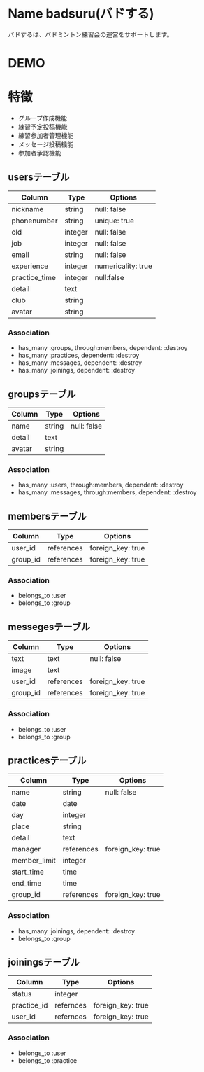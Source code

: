 # Name badsuru(バドする)
バドするは、バドミントン練習会の運営をサポートします。

# DEMO

# 特徴
- グループ作成機能
- 練習予定投稿機能
- 練習参加者管理機能
- メッセージ投稿機能
- 参加者承認機能

## usersテーブル

|Column|Type|Options|
|------|----|-------|
|nickname|string| null: false|
|phonenumber|string| unique: true|
|old|integer| null: false|numericality: true|
|job|integer| null: false|<!-- active hash使用-->
|email|string|null: false|
|experience|integer|numericality: true|
|practice_time|integer| null:false|<!-- active hash使用-->
|detail|text|
|club|string|
|avatar|string|

### Association
- has_many :groups, through:members, dependent: :destroy
- has_many :practices, dependent: :destroy
- has_many :messages, dependent: :destroy
- has_many :joinings, dependent: :destroy

## groupsテーブル

|Column|Type|Options|
|------|----|-------|
|name|string|null: false|
|detail|text|
|avatar|string|

### Association
- has_many :users, through:members, dependent: :destroy
- has_many :messages, through:members, dependent: :destroy

## membersテーブル

|Column|Type|Options|
|------|----|-------|
|user_id|references|foreign_key: true|
|group_id|references|foreign_key: true|

### Association
- belongs_to :user
- belongs_to :group


## messegesテーブル

|Column|Type|Options|
|------|----|-------|
|text|text|null: false|
|image|text|
|user_id|references|foreign_key: true|
|group_id|references|foreign_key: true|

 
### Association
- belongs_to :user
- belongs_to :group


## practicesテーブル

|Column|Type|Options|
|------|----|-------|
|name|string| null: false|
|date|date|
|day|integer|
|place|string|
|detail|text|
|manager|references| foreign_key: true|
|member_limit|integer|
|start_time|time|
|end_time|time|
|group_id|references|foreign_key: true|

### Association
- has_many   :joinings, dependent: :destroy
- belongs_to :group

##  joiningsテーブル

|Column|Type|Options|
|------|----|-------|
|status|integer|<!-- active hash使用-->
|practice_id|refernces| foreign_key: true|
|user_id|refernces| foreign_key: true|

### Association
- belongs_to :user
- belongs_to :practice
